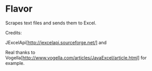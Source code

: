 Flavor
======

Scrapes text files and sends them to Excel.

Credits:

JExcelApi[http://jexcelapi.sourceforge.net/] and

Real thanks to Vogella[http://www.vogella.com/articles/JavaExcel/article.html] for example.
